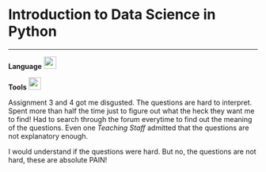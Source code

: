 # Introduction to Data Science in Python
____
**Language**
<img src="c.svg" alt="" width="25px">

**Tools**
<img src="https://simpleicons.org/icons/numpy.svg" alt="" width="25px">

Assignment 3 and 4 got me disgusted. The questions are hard to interpret. Spent more than half the time just to figure out what the heck they want me to find! Had to search through the forum everytime to find out the meaning of the questions. Even one *Teaching Staff* admitted that the questions are not explanatory enough.

I would understand if the questions were hard. But no, the questions are not hard, these are absolute PAIN!
